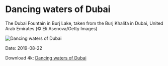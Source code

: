 # Dancing waters of Dubai

The Dubai Fountain in Burj Lake, taken from the Burj Khalifa in Dubai, United Arab Emirates (© Eli Asenova/Getty Images)

![Dancing waters of Dubai](https://bing.com/th?id=OHR.DubaiFountain_EN-US6547955834_UHD.jpg&rf=LaDigue_UHD.jpg&pid=hp&w=1024&h=576)

Date: 2019-08-22

Download 4k: [Dancing waters of Dubai](https://bing.com/th?id=OHR.DubaiFountain_EN-US6547955834_UHD.jpg&rf=LaDigue_UHD.jpg&pid=hp&w=3840&h=2160)

